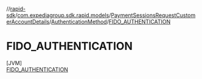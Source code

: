 //[rapid-sdk](../../../../../index.md)/[com.expediagroup.sdk.rapid.models](../../../index.md)/[PaymentSessionsRequestCustomerAccountDetails](../../index.md)/[AuthenticationMethod](../index.md)/[FIDO_AUTHENTICATION](index.md)

# FIDO_AUTHENTICATION

[JVM]\
[FIDO_AUTHENTICATION](index.md)
